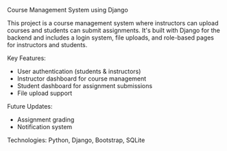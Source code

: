 Course Management System using Django

This project is a course management system where instructors can upload courses and students can submit assignments. It's built with Django for the backend and includes a login system, file uploads, and role-based pages for instructors and students.

Key Features:
- User authentication (students & instructors)
- Instructor dashboard for course management
- Student dashboard for assignment submissions
- File upload support

Future Updates:
- Assignment grading
- Notification system

Technologies: Python, Django, Bootstrap, SQLite

